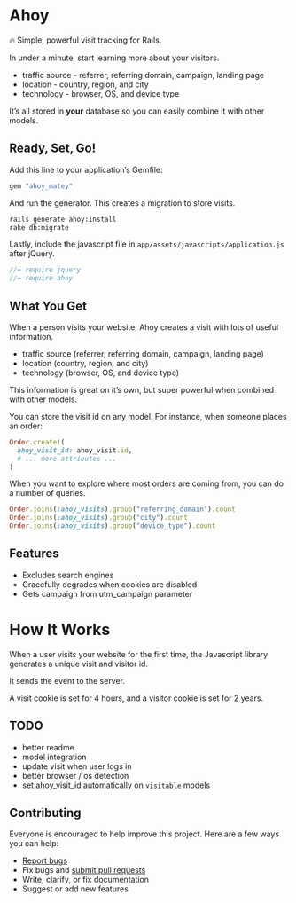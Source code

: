 # Ahoy

:fire: Simple, powerful visit tracking for Rails.

In under a minute, start learning more about your visitors.

- traffic source - referrer, referring domain, campaign, landing page
- location - country, region, and city
- technology - browser, OS, and device type

It’s all stored in **your** database so you can easily combine it with other models.

## Ready, Set, Go!

Add this line to your application’s Gemfile:

```ruby
gem "ahoy_matey"
```

And run the generator. This creates a migration to store visits.

```sh
rails generate ahoy:install
rake db:migrate
```

Lastly, include the javascript file in `app/assets/javascripts/application.js` after jQuery.

```javascript
//= require jquery
//= require ahoy
```

## What You Get

When a person visits your website, Ahoy creates a visit with lots of useful information.

- traffic source (referrer, referring domain, campaign, landing page)
- location (country, region, and city)
- technology (browser, OS, and device type)

This information is great on it’s own, but super powerful when combined with other models.

You can store the visit id on any model. For instance, when someone places an order:

```ruby
Order.create!(
  ahoy_visit_id: ahoy_visit.id,
  # ... more attributes ...
)
```

When you want to explore where most orders are coming from, you can do a number of queries.

```ruby
Order.joins(:ahoy_visits).group("referring_domain").count
Order.joins(:ahoy_visits).group("city").count
Order.joins(:ahoy_visits).group("device_type").count
```

## Features

- Excludes search engines
- Gracefully degrades when cookies are disabled
- Gets campaign from utm_campaign parameter

# How It Works

When a user visits your website for the first time, the Javascript library generates a unique visit and visitor id.

It sends the event to the server.

A visit cookie is set for 4 hours, and a visitor cookie is set for 2 years.

## TODO

- better readme
- model integration
- update visit when user logs in
- better browser / os detection
- set ahoy_visit_id automatically on `visitable` models

## Contributing

Everyone is encouraged to help improve this project. Here are a few ways you can help:

- [Report bugs](https://github.com/ankane/ahoy/issues)
- Fix bugs and [submit pull requests](https://github.com/ankane/ahoy/pulls)
- Write, clarify, or fix documentation
- Suggest or add new features
